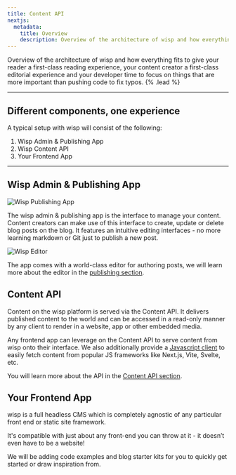 ```yaml
---
title: Content API
nextjs:
  metadata:
    title: Overview
    description: Overview of the architecture of wisp and how everything fits to give your reader a first-class reading experience, your content creator a first-class editorial experience and your developer time to focus on things that are more important than pushing code to fix typos.
---
```


Overview of the architecture of wisp and how everything fits to give your reader a first-class reading experience, your content creator a first-class editorial experience and your developer time to focus on things that are more important than pushing code to fix typos. {% .lead %}

---

## Different components, one experience

A typical setup with wisp will consist of the following:

1. Wisp Admin & Publishing App
2. Wisp Content API
3. Your Frontend App

---

## Wisp Admin & Publishing App

![Wisp Publishing App](/images/docs/editor-interface.png)

The wisp admin & publishing app is the interface to manage your content. Content creators can make use of this interface to create, update or delete blog posts on the blog. It features an intuitive editing interfaces - no more learning markdown or Git just to publish a new post.

![Wisp Editor](/images/docs/editor-slash-command.png)

The app comes with a world-class editor for authoring posts, we will learn more about the editor in the [publishing section](/docs/publishing).

## Content API

Content on the wisp platform is served via the Content API. It delivers published content to the world and can be accessed in a read-only manner by any client to render in a website, app or other embedded media.

Any frontend app can leverage on the Content API to serve content from wisp onto their interface. We also additionally provide a [Javascript client](/docs/js-sdk) to easily fetch content from popular JS frameworks like Next.js, Vite, Svelte, etc.

You will learn more about the API in the [Content API section](/docs/content-api).

## Your Frontend App

wisp is a full headless CMS which is completely agnostic of any particular front end or static site framework. 

It's compatible with just about any front-end you can throw at it - it doesn’t even have to be a website!

We will be adding code examples and blog starter kits for you to quickly get started or draw inspiration from.